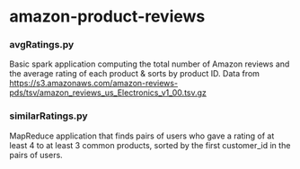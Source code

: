 # amazon-product-reviews

### avgRatings.py
Basic spark application computing the total number of Amazon reviews and the average rating of each product & sorts by product ID.
Data from https://s3.amazonaws.com/amazon-reviews-pds/tsv/amazon_reviews_us_Electronics_v1_00.tsv.gz

### similarRatings.py
MapReduce application that finds pairs of users who gave a rating of at least 4 to at least 3 common products, sorted by the first 
customer_id in the pairs of users.
